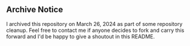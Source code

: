 ## Archive Notice

I archived this repository on March 26, 2024 as part of some repository
cleanup. Feel free to contact me if anyone decides to fork and carry this
forward and I'd be happy to give a shoutout in this README.
